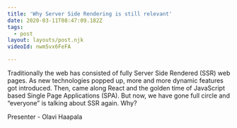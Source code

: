 ```yaml
---
title: 'Why Server Side Rendering is still relevant'
date: 2020-03-11T08:47:09.182Z
tags:
  - post
layout: layouts/post.njk
videoId: nwm5vx6FeFA

---
```


<!--- You can insert a short description here -->
Traditionally the web has consisted of fully Server Side Rendered (SSR) web pages. As new technologies popped up, more and more dynamic features got introduced. Then, came along React and the golden time of JavaScript based Single Page Applications (SPA). But now, we have gone full circle and “everyone” is talking about SSR again. Why?

Presenter - Olavi Haapala
